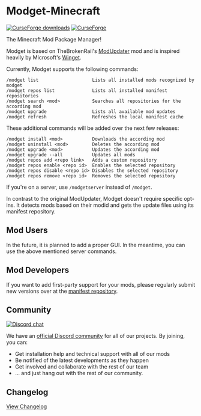 # Modget-Minecraft
[![CurseForge downloads](https://cf.way2muchnoise.eu/modget.svg)](https://www.curseforge.com/minecraft/mc-mods/modget)
[![CurseForge](https://cf.way2muchnoise.eu/versions/modget.svg)](https://www.curseforge.com/minecraft/mc-mods/modget)

The Minecraft Mod Package Manager!

Modget is based on TheBrokenRail's [ModUpdater](https://gitea.thebrokenrail.com/TheBrokenRail/ModUpdater) mod and is inspired heavily by Microsoft's [Winget](https://github.com/microsoft/winget-cli).

Currently, Modget supports the following commands:
```
/modget list                    Lists all installed mods recognized by modget
/modget repos list              Lists all installed manifest repositories
/modget search <mod>            Searches all repositories for the according mod
/modget upgrade                 Lists all available mod updates
/modget refresh                 Refreshes the local manifest cache
```

These additional commands will be added over the next few releases:
```
/modget install <mod>           Downloads the according mod
/modget uninstall <mod>         Deletes the according mod
/modget upgrade <mod>           Updates the according mod
/modget upgrade --all           Updates all mods
/modget repos add <repo link>   Adds a custom repository
/modget repos enable <repo id>  Enables the selected repository
/modget repos disable <repo id> Disables the selected repository
/modget repos remove <repo id>  Removes the selected repository
```

If you're on a server, use `/modgetserver` instead of `/modget`.

In contrast to the original ModUpdater, Modget doesn't require specific opt-ins. It detects mods based on their modid and gets the update files using its manifest repository.

## Mod Users
In the future, it is planned to add a proper GUI. In the meantime, you can use the above mentioned server commands.

## Mod Developers
If you want to add first-party support for your mods, please regularly submit new versions over at the [manifest repository](https://github.com/ReviversMC/modget-manifests).

## Community
[![Discord chat](https://img.shields.io/badge/chat%20on-discord-7289DA?logo=discord&logoColor=white)](https://discord.gg/nVDXfCRyMk)

We have an [official Discord community](https://discord.gg/nVDXfCRyMk) for all of our projects. By joining, you can:
- Get installation help and technical support with all of our mods 
- Be notified of the latest developments as they happen
- Get involved and collaborate with the rest of our team
- ... and just hang out with the rest of our community.

## Changelog
[View Changelog](CHANGELOG.md)
